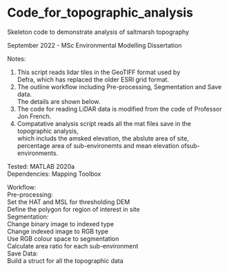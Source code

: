 # Code_for_topographic_analysis
Skeleton code to demonstrate analysis of saltmarsh topography
  
September 2022 - MSc Environmental Modelling Dissertation
  
Notes:  
1. This script reads lidar tiles in the GeoTIFF format used by  
   Defra, which has replaced the older ESRI grid format.  
2. The outline workflow including Pre-processing, Segmentation and Save data.  
   The details are shown below.  
3. The code for reading LiDAR data is modified from the code of Professor Jon French.  
4. Compatative analysis script reads all the mat files save in the topographic analysis,  
   which includs the amsked elevation, the abslute area of site,  
   percentage area of sub-environemts and mean elevation ofsub-environments.  
  
Tested:       MATLAB 2020a  
Dependencies: Mapping Toolbox  
  
Workflow:  
Pre-processing:  
   Set the HAT and MSL for thresholding DEM  
   Define the polygon for region of interest in site  
Segmentation:  
   Change binary image to indexed type  
   Change indexed image to RGB type  
   Use RGB colour space to segmentation  
   Calculate area ratio for each sub-environment  
Save Data:  
   Build a struct for all the topographic data  
